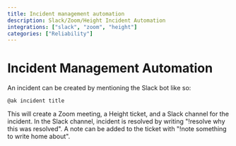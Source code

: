 ```yaml
---
title: Incident management automation
description: Slack/Zoom/Height Incident Automation
integrations: ["slack", "zoom", "height"]
categories: ["Reliability"]
---
```


# Incident Management Automation

An incident can be created by mentioning the Slack bot like so:

```
@ak incident title
```

This will create a Zoom meeting, a Height ticket, and a Slack channel for the incident.
In the Slack channel, incident is resolved by writing "!resolve why this was resolved". A note can be added
to the ticket with "!note something to write home about".
